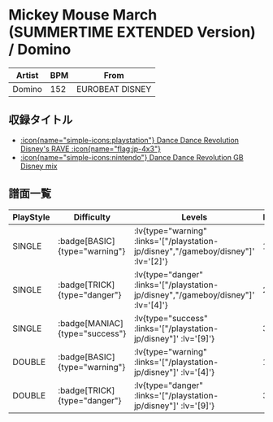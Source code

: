 # Mickey Mouse March (SUMMERTIME EXTENDED Version) / Domino

|Artist|BPM|From|
|------|---|----|
|Domino|152|EUROBEAT DISNEY|

## 収録タイトル

- [ :icon{name="simple-icons:playstation"} Dance Dance Revolution Disney's RAVE :icon{name="flag:jp-4x3"} ](/playstation-jp/disney)
- [ :icon{name="simple-icons:nintendo"} Dance Dance Revolution GB Disney mix](/gameboy/disney)

## 譜面一覧

|PlayStyle|Difficulty|Levels|Notes|Movie|
|---------|----------|------|-----|-----|
|SINGLE| :badge[BASIC]{type="warning"} | :lv{type="warning" :links='["/playstation-jp/disney","/gameboy/disney"]' :lv='[2]'} |126/0||
|SINGLE| :badge[TRICK]{type="danger"} | :lv{type="danger" :links='["/playstation-jp/disney","/gameboy/disney"]' :lv='[4]'} |231/0||
|SINGLE| :badge[MANIAC]{type="success"} | :lv{type="success" :links='["/playstation-jp/disney"]' :lv='[9]'} |337/0||
|DOUBLE| :badge[BASIC]{type="warning"} | :lv{type="warning" :links='["/playstation-jp/disney"]' :lv='[4]'} |186/0||
|DOUBLE| :badge[TRICK]{type="danger"} | :lv{type="danger" :links='["/playstation-jp/disney"]' :lv='[9]'} |316/0||
